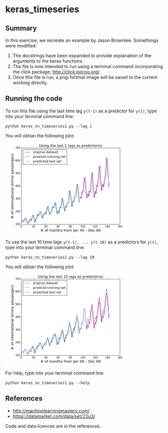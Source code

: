 # keras_timeseries

## Summary
In this exercise, we recreate an example by Jason Brownlee. Somethings were modified:

1. The docstrings have been expanded to provide explanation of the arguments to the keras functions.
2. The file is now intended to run using a terminal command incorporating the click package; http://click.pocoo.org/.
3. Once this file is run, a png-fortmat image will be saved to the current working directly.

## Running the code
To run this file using the last time lag `y(t-1)` as a predictor for `y(t)`, type into your terminal command line:
```
python keras_nn_timeseries1.py --lag 1
```
You will obtian the following plot:
<img src="https://github.com/frogstar-world-b/keras_timeseries/blob/master/lag1.png" width="400">

To use the last 10 time lags `y(t-1), ... y(t-10)` as a predictors for `y(t)`, type into your terminal command line:
```
python keras_nn_timeseries1.py --lag 10
```
You will obtian the following plot:
<img src="https://github.com/frogstar-world-b/keras_timeseries/blob/master/lag10.png" width="400">

For help, type into your terminal command line:
```
python keras_nn_timeseries1.py --help
```

## References
* http://machinelearningmastery.com/ 
* https://datamarket.com/data/set/22u3/

Code and data licences are in the references.
